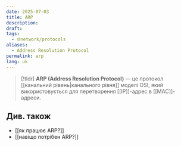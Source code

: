```yaml
---
date: 2025-07-03
title: ARP
description: 
draft: 
tags:
  - 🌐network/protocols
aliases:
  - Address Resolution Protocol
permalink: arp
lang: uk
---
```


> [!tldr]
> **ARP (Address Resolution Protocol)** — це протокол [[канальний рівень|канального рівня]] моделі OSI, який використовується для перетворення [[IP]]-адрес в [[MAC]]-адреси.

## Див. також

- [[як працює ARP?]]
- [[навіщо потрібен ARP?]]